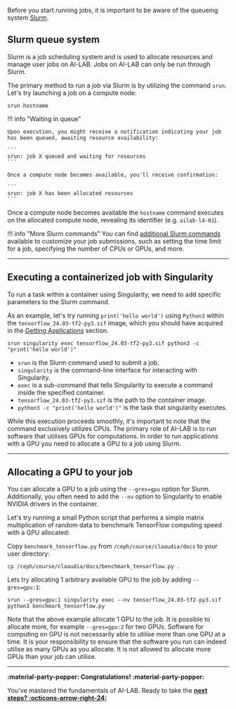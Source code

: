 Before you start running jobs, it is important to be aware of the queueing system [Slurm](https://slurm.schedmd.com/quickstart.html).

## Slurm queue system
Slurm is a job scheduling system and is used to allocate resources and manage user jobs on AI-LAB. Jobs on AI-LAB can only be run through Slurm. 

The primary method to run a job via Slurm is by utilizing the command `srun`. Let's try launching a job on a compute node:

```
srun hostname
```

!!! info "Waiting in queue"

    Upon execution, you might receive a notification indicating your job has been queued, awaiting resource availability:

    ```
    srun: job X queued and waiting for resources
    ```

    Once a compute node becomes available, you'll receive confirmation:

    ```
    srun: job X has been allocated resources
    ```

Once a compute node becomes available the `hostname` command executes on the allocated compute node, revealing its identifier (e.g. `ailab-l4-01`).

!!! info "More Slurm commands"
    You can find [additional Slurm commands](/additional-guides/checking-the-queue) available to customize your job submissions, such as setting the time limit for a job, specifying the number of CPUs or GPUs, and more.

<hr>

## Executing a containerized job with Singularity
To run a task within a container using Singularity, we need to add specific parameters to the Slurm command. 

As an example, let's try running `print('hello world')` using `Python3` within the `tensorflow_24.03-tf2-py3.sif` image, which you should have acquired in the [Getting Applications](/getting-started/getting-applications) section.

```
srun singularity exec tensorflow_24.03-tf2-py3.sif python3 -c "print('hello world')"
```

- `srun` is the Slurm command used to submit a job.
- `singularity` is the command-line interface for interacting with Singularity.
- `exec` is a sub-command that tells Singularity to execute a command inside the specified container.
- `tensorflow_24.03-tf2-py3.sif` is the path to the container image.
- `python3 -c "print('hello world')"` is the task that singularity executes.

While this execution proceeds smoothly, it's important to note that the command exclusively utilizes CPUs. The primary role of AI-LAB is to run software that utilises GPUs for computations. In order to run applications with a GPU you need to allocate a GPU to a job using Slurm. 

<hr>

## Allocating a GPU to your job
You can allocate a GPU to a job using the `--gres=gpu` option for Slurm. Additionally, you often need to add the `--nv` option to Singularity to enable NVIDIA drivers in the container.

Let's try running a small Python script that performs a simple matrix multiplication of random data to benchmark TensorFlow computing speed with a GPU allocated:

Copy `benchmark_tensorflow.py` from `/ceph/course/claaudia/docs` to your user directory:

```console
cp /ceph/course/claaudia/docs/benchmark_tensorflow.py .
```

Lets try allocating 1 arbitrary available GPU to the job by adding `--gres=gpu:1`:

```console
srun --gres=gpu:1 singularity exec --nv tensorflow_24.03-tf2-py3.sif python3 benchmark_tensorflow.py
```

Note that the above example allocate 1 GPU to the job. It is possible to allocate more, for example `--gres=gpu:2` for two GPUs. Software for computing on GPU is not necessarily able to utilise more than one GPU at a time. It is your responsibility to ensure that the software you run can indeed utilise as many GPUs as you allocate. It is not allowed to allocate more GPUs than your job can utilise.

<hr>


**:material-party-popper: Congratulations! :material-party-popper:**

You've mastered the fundamentals of AI-LAB. Ready to take the [**next steps? :octicons-arrow-right-24:**](/getting-started/next-steps)


<!-- As the last step, it's important to understand the process of <span style="color: var(--md-primary-fg-color); font-weight: 700;"><a href="/getting-started/offboarding/">Offboarding :octicons-arrow-right-24:</a></span> -->